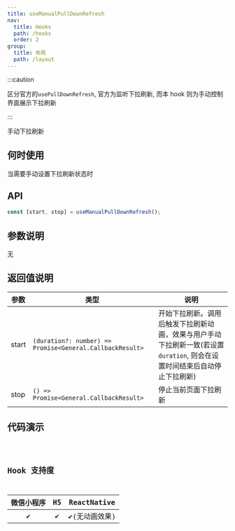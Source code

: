 ```yaml
---
title: useManualPullDownRefresh
nav:
  title: Hooks
  path: /hooks
  order: 2
group:
  title: 布局
  path: /layout
---
```


:::caution

区分官方的`usePullDownRefresh`, 官方为监听下拉刷新, 而本 hook 则为手动控制界面展示下拉刷新

:::

手动下拉刷新

## 何时使用

当需要手动设置下拉刷新状态时

## API

```ts
const [start, stop] = useManualPullDownRefresh();
```

## 参数说明

无

## 返回值说明

| 参数  | 类型                                                     | 说明                                                                                                                     |
| ----- | -------------------------------------------------------- | ------------------------------------------------------------------------------------------------------------------------ |
| start | `(duration?: number) => Promise<General.CallbackResult>` | 开始下拉刷新。调用后触发下拉刷新动画，效果与用户手动下拉刷新一致(若设置`duration`, 则会在设置时间结束后自动停止下拉刷新) |
| stop  | `() => Promise<General.CallbackResult>`                  | 停止当前页面下拉刷新                                                                                                     |

## 代码演示

<code src="useManualPullDownRefresh/index" group="layout" />

## Hook 支持度

| 微信小程序 | H5  |  ReactNative   |
| :--------: | :-: | :------------: |
|     ✔️     | ✔️  | ✔️(无动画效果) |
